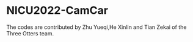 # NICU2022-CamCar
The codes are contributed by Zhu Yueqi,He Xinlin and Tian Zekai of the Three Otters team.
